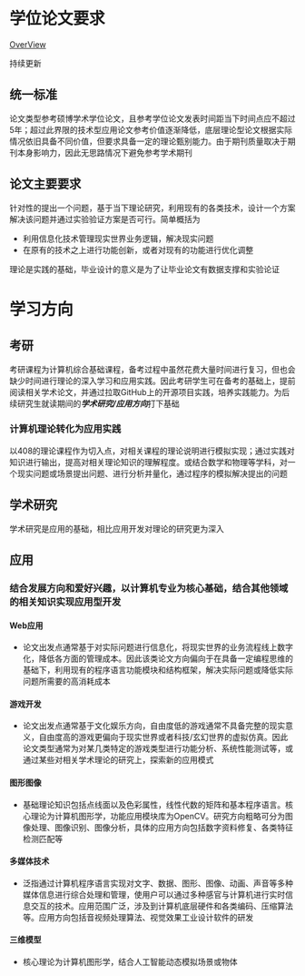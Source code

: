 # 学位论文要求
[OverView](https://github.com/DigitalMediaRD/OverView)

持续更新

## 统一标准
论文类型参考硕博学术学位论文，且参考学位论文发表时间距当下时间点应不超过5年；超过此界限的技术型应用论文参考价值逐渐降低，底层理论型论文根据实际情况依旧具备不同价值，但要求具备一定的理论甄别能力。由于期刊质量取决于期刊本身影响力，因此无思路情况下避免参考学术期刊
## 论文主要要求
针对性的提出一个问题，基于当下理论研究，利用现有的各类技术，设计一个方案解决该问题并通过实验验证方案是否可行。简单概括为
- 利用信息化技术管理现实世界业务逻辑，解决现实问题
- 在原有的技术之上进行功能创新，或者对现有的功能进行优化调整

理论是实践的基础，毕业设计的意义是为了让毕业论文有数据支撑和实验论证

# 学习方向

## 考研
考研课程为计算机综合基础课程，备考过程中虽然花费大量时间进行复习，但也会缺少时间进行理论的深入学习和应用实践。因此考研学生可在备考的基础上，提前阅读相关学术论文，并通过拉取GitHub上的开源项目实践，培养实践能力。为后续研究生就读期间的***学术研究/应用方向***打下基础
### 计算机理论转化为应用实践
以408的理论课程作为切入点，对相关课程的理论说明进行模拟实现；通过实践对知识进行输出，提高对相关理论知识的理解程度。或结合数学和物理等学科，对一个现实问题或场景提出问题、进行分析并量化，通过程序的模拟解决提出的问题
## 学术研究
学术研究是应用的基础，相比应用开发对理论的研究更为深入


## 应用
### 结合发展方向和爱好兴趣，以计算机专业为核心基础，结合其他领域的相关知识实现应用型开发

#### Web应用
- 论文出发点通常基于对实际问题进行信息化，将现实世界的业务流程线上数字化，降低各方面的管理成本。因此该类论文方向偏向于在具备一定编程思维的基础下，利用现有的程序语言功能模块和结构框架，解决实际问题或降低实际问题所需要的高消耗成本
#### 游戏开发
- 论文出发点通常基于文化娱乐方向，自由度低的游戏通常不具备完整的现实意义，自由度高的游戏更偏向于现实世界或者科技/玄幻世界的虚拟仿真。因此论文类型通常为对某几类特定的游戏类型进行功能分析、系统性能测试等，或通过某些对相关学术理论的研究上，探索新的应用模式
#### 图形图像
- 基础理论知识包括点线面以及色彩属性，线性代数的矩阵和基本程序语言。核心理论为计算机图形学，功能应用模块库为OpenCV。研究方向粗略可分为图像处理、图像识别、图像分析，具体的应用方向包括数字资料修复、各类特征检测匹配等
#### 多媒体技术
- 泛指通过计算机程序语言实现对文字、数据、图形、图像、动画、声音等多种媒体信息进行综合处理和管理，使用户可以通过多种感官与计算机进行实时信息交互的技术。应用范围广泛，涉及到计算机底层硬件和各类编码、压缩算法等。应用方向包括音视频处理算法、视觉效果工业设计软件的研发
#### 三维模型
- 核心理论为计算机图形学，结合人工智能动态模拟场景或物体